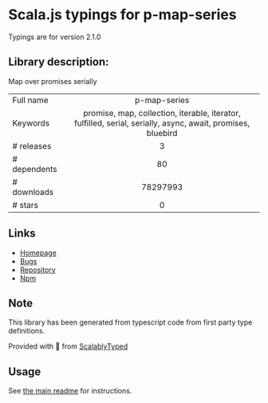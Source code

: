 
# Scala.js typings for p-map-series

Typings are for version 2.1.0

## Library description:
Map over promises serially

|                    |                 |
| ------------------ | :-------------: |
| Full name          | p-map-series |
| Keywords           | promise, map, collection, iterable, iterator, fulfilled, serial, serially, async, await, promises, bluebird |
| # releases         | 3 |
| # dependents       | 80 |
| # downloads        | 78297993 |
| # stars            | 0 |

## Links
- [Homepage](https://github.com/sindresorhus/p-map-series#readme)
- [Bugs](https://github.com/sindresorhus/p-map-series/issues)
- [Repository](https://github.com/sindresorhus/p-map-series)
- [Npm](https://www.npmjs.com/package/p-map-series)
    


## Note
This library has been generated from typescript code from first party type definitions.

Provided with :purple_heart: from [ScalablyTyped](https://github.com/oyvindberg/ScalablyTyped)

## Usage
See [the main readme](../../readme.md) for instructions.


